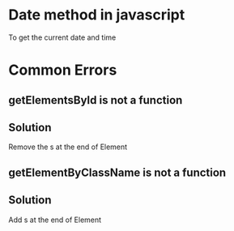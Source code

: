 # Date method in javascript
To get the current date and time

# Common Errors
## getElementsById is not a function
## Solution
Remove the s at the end of Element
## getElementByClassName is not a function
## Solution
Add s at the end of Element
